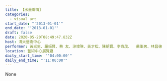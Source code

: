 ```yaml
---
title: 【水墨鄉情】
categories:
  - visual_art
start_date: "'2013-01-01'"
end_date: "'2013-01-01'"
draft: false
date: 2020-05-20T08:49:47.832Z
host: 清大藝術中心
performer: 黃光男、羅振賢、蔡 友、涂璨琳、黃才松、陳朝寶、李奇茂、  蘇峯男、林昌德、林進忠、蕭進興、林田壽、汪聞賓、張國英 
location: 藝術中心展覽廳
daily_start_time: "'04:00:00'"
daily_end_time: "'11:00:00'"
---
```


None